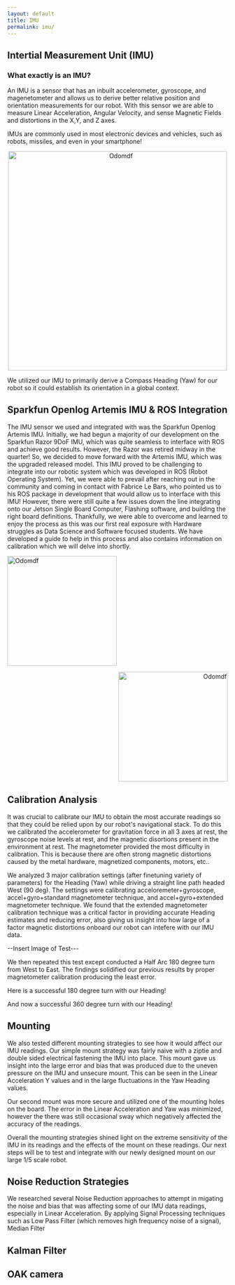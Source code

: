 ```yaml
---
layout: default
title: IMU
permalink: imu/
---
```


## Intertial Measurement Unit (IMU)
### What exactly is an IMU? 
An IMU is a sensor that has an inbuilt accelerometer, gyroscope, and magenetometer and allows us to derive better relative position and orientation measurements for our robot. With this sensor we are able to measure Linear Acceleration, Angular Velocity, and sense Magnetic Fields and distortions in the X,Y, and Z axes. 

IMUs are commonly used in most electronic devices and vehicles, such as robots, missiles, and even in your smartphone! 

<p align="center">
  <img align = "center" width="500" alt="Odomdf" src="https://user-images.githubusercontent.com/43420182/110232018-eded1600-7ecf-11eb-9d36-b3df82ed6c85.png">
</p>

We utilized our IMU to primarily derive a Compass Heading (Yaw) for our robot so it could establish its orientation in a global context. 

## Sparkfun Openlog Artemis IMU & ROS Integration

The IMU sensor we used and integrated with was the Sparkfun Openlog Artemis IMU. Initially, we had begun a majority of our development on the Sparkfun Razor 9DoF IMU, which was quite seamless to interface with ROS and achieve good results. However, the Razor was retired midway in the quarter! So, we decided to move forward with the Artemis IMU, which was the upgraded released model. This IMU proved to be challenging to integrate into our robotic system which was developed in ROS (Robot Operating System). Yet, we were able to prevail after reaching out in the community and coming in contact with Fabrice Le Bars, who pointed us to his ROS package in development that would allow us to interface with this IMU! However, there were still quite a few issues down the line integrating onto our Jetson Single Board Computer, Flashing software, and building the right board definitions. Thankfully, we were able to overcome and learned to enjoy the process as this was our first real exposure with Hardware struggles as Data Science and Software focused students. We have developed a guide to help in this process and also contains information on calibration which we will delve into shortly.

<p align="left">
  <img align = "center" width="250" alt="Odomdf" src="https://user-images.githubusercontent.com/43420182/110232226-67d1cf00-7ed1-11eb-8146-504059e05f1c.png">
</p>

<p align="right">
  <img align = "center" width="250" alt="Odomdf" src="https://user-images.githubusercontent.com/43420182/110232147-f134d180-7ed0-11eb-8041-da3bb8130647.png">
</p>

## Calibration Analysis
It was crucial to calibrate our IMU to obtain the most accurate readings so that they could be relied upon by our robot's navigational stack. 
To do this we calibrated the accelerometer for gravitation force in all 3 axes at rest, the gyroscope noise levels at rest, and the magnetic disortions present in the environment at rest. The magnetometer provided the most difficulty in calibration. This is because there are often strong magnetic distortions caused by the metal hardware, magnetized components, motors, etc.. 

We analyzed 3 major calibration settings (after finetuning variety of parameters) for the Heading (Yaw) while driving a straight line path headed West (90 deg). The settings were calibrating acceloremeter+gyroscope, accel+gyro+standard magnetometer technique, and accel+gyro+extended magnetometer technique.
We found that the extended magnetometer calibration technique was a critical factor in providing accurate Heading estimates and reducing error, also giving us insight into how large of a factor magnetic distortions onboard our robot can intefere with our IMU data. 

--Insert Image of Test---

We then repeated this test except conducted a Half Arc 180 degree turn from West to East. The findings solidified our previous results by proper magnetometer calibration producing the least error. 

Here is a successful 180 degree turn with our Heading!

And now a successful 360 degree turn with our Heading!

## Mounting

We also tested different mounting strategies to see how it would affect our IMU readings. Our simple mount strategy was fairly naive with a ziptie and double sided electrical fastening the IMU into place. This mount gave us insight into the large error and bias that was produced due to the uneven pressure on the IMU and unsecure mount. This can be seen in the Linear Acceleration Y values and in the large fluctuations in the Yaw Heading values. 

Our second mount was more secure and utilized one of the mounting holes on the board. The error in the Linear Acceleration and Yaw was minimized, however the there was still occasional sway which negatively affected the accuracy of the readings. 

Overall the mounting strategies shined light on the extreme sensitivity of the IMU in its readings and the effects of the mount on these readings. Our next steps will be to test and integrate with our newly designed mount on our large 1/5 scale robot. 


## Noise Reduction Strategies

We researched several Noise Reduction approaches to attempt in migating the noise and bias that was affecting some of our IMU data readings, especially in Linear Acceleration. By applying Signal Processing techniques such as Low Pass Filter (which removes high frequency noise of a signal), Median Filter 

## Kalman Filter 

## OAK camera
